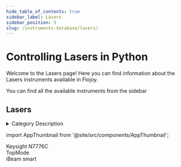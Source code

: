 ```yaml
--- 
hide_table_of_contents: true
sidebar_label: Lasers
sidebar_position: 3
slug: /instruments-database/lasers/
---
```


# Controlling Lasers in Python

Welcome to the Lasers page! Here you can find information about the Lasers instruments available in Flojoy.

You can find all the available instruments from the sidebar


## Lasers 

<details> 
<summary>Category Description</summary> 
A laser diode (LD, also injection laser diode or ILD, or diode laser) is a semiconductor device similar to a light-emitting diode in which a diode pumped directly with electrical current can create lasing conditions at the diode's junction 
</details> 

<!-- Custom component -->
import AppThumbnail from '@site/src/components/AppThumbnail';

<div className="flex flex-wrap">

<div>
    <AppThumbnail 
        path='/instruments-database/lasers/keysight/keysight-n7776c'
        img='https://res.cloudinary.com/dhopxs1y3/image/upload/w_600,q_auto,f_auto/e_bgremoval/v1692395442/Instruments/Lasers/Keysight-N7776C/file.jpg'
    >
        Keysight N7776C
    </AppThumbnail>
</div>

<div>
    <AppThumbnail 
        path='/instruments-database/lasers/toptica/topmode'
        img='https://res.cloudinary.com/dhopxs1y3/image/upload/w_600,q_auto,f_auto/e_bgremoval/v1692395116/Instruments/Lasers/TopMode/file.jpg'
    >
        TopMode
    </AppThumbnail>
</div>

<div>
    <AppThumbnail 
        path='/instruments-database/lasers/toptica/ibeam-smart'
        img='https://res.cloudinary.com/dhopxs1y3/image/upload/w_600,q_auto,f_auto/e_bgremoval/v1692395423/Instruments/Lasers/iBeam-smart/file.jpg'
    >
        iBeam smart
    </AppThumbnail>
</div>
</div>